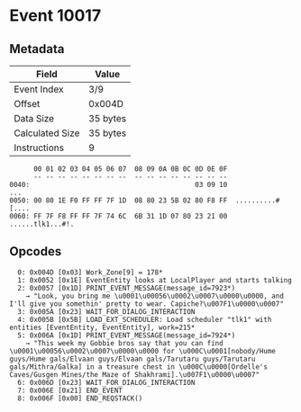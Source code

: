 # Event 10017

## Metadata

| Field           | Value    |
|-----------------|----------|
| Event Index     | 3/9      |
| Offset          | 0x004D   |
| Data Size       | 35 bytes |
| Calculated Size | 35 bytes |
| Instructions    | 9        |

```
      00 01 02 03 04 05 06 07  08 09 0A 0B 0C 0D 0E 0F
      -- -- -- -- -- -- -- --  -- -- -- -- -- -- -- --
0040:                                         03 09 10               ...
0050: 00 80 1E F0 FF FF 7F 1D  08 80 23 5B 02 80 F8 FF  ..........#[....
0060: FF 7F F8 FF FF 7F 74 6C  6B 31 1D 07 80 23 21 00  ......tlk1...#!.
```

## Opcodes

```
  0: 0x004D [0x03] Work_Zone[9] = 178*
  1: 0x0052 [0x1E] EventEntity looks at LocalPlayer and starts talking
  2: 0x0057 [0x1D] PRINT_EVENT_MESSAGE(message_id=7923*)
    → "Look, you bring me \u0001\u00056\u0002\u0007\u0000\u0000, and I'll give you somethin' pretty to wear. Capiche?\u007F1\u0000\u0007"
  3: 0x005A [0x23] WAIT_FOR_DIALOG_INTERACTION
  4: 0x005B [0x5B] LOAD_EXT_SCHEDULER: Load scheduler "tlk1" with entities [EventEntity, EventEntity], work=215*
  5: 0x006A [0x1D] PRINT_EVENT_MESSAGE(message_id=7924*)
    → "This week my Gobbie bros say that you can find \u0001\u00056\u0002\u0007\u0000\u0000 for \u000C\u0001[nobody/Hume guys/Hume gals/Elvaan guys/Elvaan gals/Tarutaru guys/Tarutaru gals/Mithra/Galka] in a treasure chest in \u000C\u0000[Ordelle's Caves/Gusgen Mines/the Maze of Shakhrami].\u007F1\u0000\u0007"
  6: 0x006D [0x23] WAIT_FOR_DIALOG_INTERACTION
  7: 0x006E [0x21] END_EVENT
  8: 0x006F [0x00] END_REQSTACK()
```
